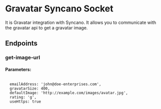 # Gravatar Syncano Socket

It is Gravatar integration with Syncano. It allows you to communicate with the gravatar api to get a gravatar image.

## Endpoints

### get-image-url

#### Parameters:
```

  emailAddress: 'john@doe-enterprises.com',
  gravatarSize: 400,
  defaultImage: 'http://example.com/images/avatar.jpg',
  rating: 'g',
  useHttps: true
```

